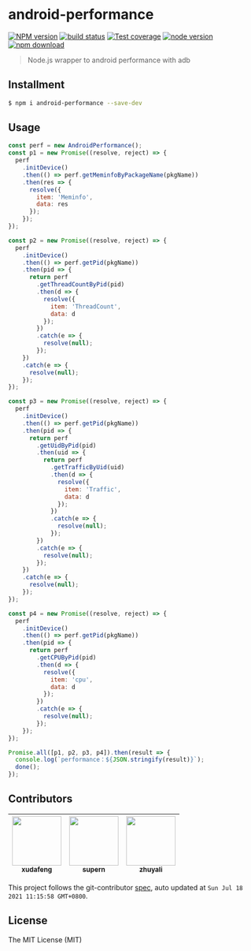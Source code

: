 # android-performance

[![NPM version][npm-image]][npm-url]
[![build status][travis-image]][travis-url]
[![Test coverage][coveralls-image]][coveralls-url]
[![node version][node-image]][node-url]
[![npm download][download-image]][download-url]

[npm-image]: https://img.shields.io/npm/v/android-performance.svg?style=flat-square
[npm-url]: https://npmjs.org/package/android-performance
[travis-image]: https://img.shields.io/travis/xudafeng/android-performance.svg?style=flat-square
[travis-url]: https://travis-ci.org/xudafeng/android-performance
[coveralls-image]: https://img.shields.io/coveralls/xudafeng/android-performance.svg?style=flat-square
[coveralls-url]: https://coveralls.io/r/xudafeng/android-performance?branch=master
[node-image]: https://img.shields.io/badge/node.js-%3E=_0.10-green.svg?style=flat-square
[node-url]: http://nodejs.org/download/
[download-image]: https://img.shields.io/npm/dm/android-performance.svg?style=flat-square
[download-url]: https://npmjs.org/package/android-performance

> Node.js wrapper to android performance with adb

## Installment

```bash
$ npm i android-performance --save-dev
```

## Usage

```javascript
const perf = new AndroidPerformance();
const p1 = new Promise((resolve, reject) => {
  perf
    .initDevice()
    .then(() => perf.getMeminfoByPackageName(pkgName))
    .then(res => {
      resolve({
        item: 'Meminfo',
        data: res
      });
    });
});

const p2 = new Promise((resolve, reject) => {
  perf
    .initDevice()
    .then(() => perf.getPid(pkgName))
    .then(pid => {
      return perf
        .getThreadCountByPid(pid)
        .then(d => {
          resolve({
            item: 'ThreadCount',
            data: d
          });
        })
        .catch(e => {
          resolve(null);
        });
    })
    .catch(e => {
      resolve(null);
    });
});

const p3 = new Promise((resolve, reject) => {
  perf
    .initDevice()
    .then(() => perf.getPid(pkgName))
    .then(pid => {
      return perf
        .getUidByPid(pid)
        .then(uid => {
          return perf
            .getTrafficByUid(uid)
            .then(d => {
              resolve({
                item: 'Traffic',
                data: d
              });
            })
            .catch(e => {
              resolve(null);
            });
        })
        .catch(e => {
          resolve(null);
        });
    })
    .catch(e => {
      resolve(null);
    });
});

const p4 = new Promise((resolve, reject) => {
  perf
    .initDevice()
    .then(() => perf.getPid(pkgName))
    .then(pid => {
      return perf
        .getCPUByPid(pid)
        .then(d => {
          resolve({
            item: 'cpu',
            data: d
          });
        })
        .catch(e => {
          resolve(null);
        });
    });
});

Promise.all([p1, p2, p3, p4]).then(result => {
  console.log(`performance：${JSON.stringify(result)}`);
  done();
});
```

<!-- GITCONTRIBUTOR_START -->

## Contributors

|[<img src="https://avatars.githubusercontent.com/u/1011681?v=4" width="100px;"/><br/><sub><b>xudafeng</b></sub>](https://github.com/xudafeng)<br/>|[<img src="https://avatars.githubusercontent.com/u/235080?v=4" width="100px;"/><br/><sub><b>supern</b></sub>](https://github.com/supern)<br/>|[<img src="https://avatars.githubusercontent.com/u/15025212?v=4" width="100px;"/><br/><sub><b>zhuyali</b></sub>](https://github.com/zhuyali)<br/>|
| :---: | :---: | :---: |


This project follows the git-contributor [spec](https://github.com/xudafeng/git-contributor), auto updated at `Sun Jul 18 2021 11:15:58 GMT+0800`.

<!-- GITCONTRIBUTOR_END -->

## License

The MIT License (MIT)
